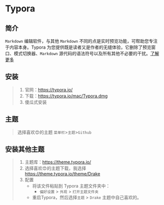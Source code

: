 



# Typora



## 简介

`Markdown` 编辑软件，与其他 `Markdown` 不同的点是实时预览功能，可帮助您专注于内容本身。Typora 为您提供既是读者又是作者的无缝体验，它删除了预览窗口、模式切换器、`Markdown` 源代码的语法符号以及所有其他不必要的干扰。[了解更多](https://typora.io/)



## 安装

> 1. 官网：https://typora.io/
> 2. 下载：https://typora.io/mac/Typora.dmg
> 3. 傻瓜式安装



## 主题

> 选择喜欢😍的主题 `菜单栏`>`主题`>`Github`



## 安装其他主题

> 1. 主题库：https://theme.typora.io/
> 2. 选择喜欢😍的主题下载，我选择 https://theme.typora.io/theme/Drake
> 3. 配置
>    - 将该文件粘贴到 Typora 主题文件夹中：
>      - `偏好设置` > `外观` > `打开主题文件夹`
>    - 重启Typora，然后选择`主题` > `Drake` 主题中自己喜欢的。

